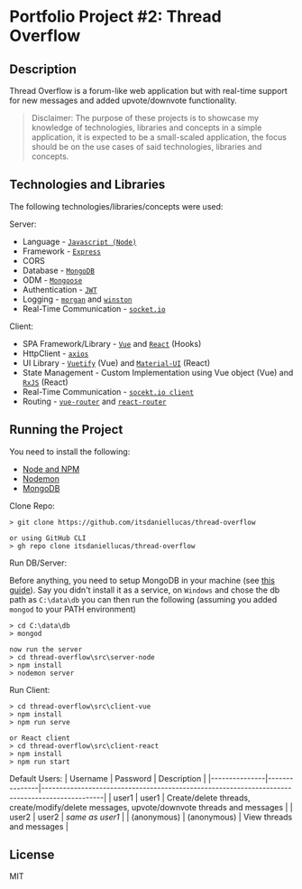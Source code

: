 # Portfolio Project #2: Thread Overflow

## Description

Thread Overflow is a forum-like web application but with real-time support for new messages and added upvote/downvote functionality.

>Disclaimer: The purpose of these projects is to showcase my knowledge of technologies, libraries and concepts in a simple application, it is expected to be a small-scaled application, the focus should be on the use cases of said technologies, libraries and concepts.

## Technologies and Libraries

The following technologies/libraries/concepts were used:

Server:

* Language - [`Javascript (Node)`](https://nodejs.org/en/)
* Framework - [`Express`](https://expressjs.com/)
* CORS
* Database - [`MongoDB`](https://www.mongodb.com/)
* ODM - [`Mongoose`](https://mongoosejs.com/)
* Authentication - [`JWT`](https://jwt.io/)
* Logging - [`morgan`](https://www.npmjs.com/package/morgan) and [`winston`](https://www.npmjs.com/package/winston)
* Real-Time Communication - [`socket.io`](https://socket.io/)

Client:

* SPA Framework/Library - [`Vue`](https://vuejs.org/) and [`React`](https://reactjs.org/) (Hooks)
* HttpClient - [`axios`](https://www.npmjs.com/package/axios)
* UI Library - [`Vuetify`](https://vuetifyjs.com/en/) (Vue) and [`Material-UI`](https://material-ui.com/) (React)
* State Management - Custom Implementation using Vue object (Vue) and [`RxJS`](https://rxjs-dev.firebaseapp.com/guide/overview) (React)
* Real-Time Communication - [`socekt.io client`](https://socket.io/)
* Routing - [`vue-router`](https://router.vuejs.org/) and [`react-router`](https://reactrouter.com/)


## Running the Project

You need to install the following:

* [Node and NPM](https://nodejs.org/en/download/)
* [Nodemon](https://www.npmjs.com/package/nodemon)
* [MongoDB](https://www.mongodb.com/try/download/community)


Clone Repo:
```
> git clone https://github.com/itsdaniellucas/thread-overflow

or using GitHub CLI
> gh repo clone itsdaniellucas/thread-overflow
```

Run DB/Server:

Before anything, you need to setup MongoDB in your machine (see [this guide](https://docs.mongodb.com/manual/administration/install-community/)). Say you didn't install it as a service, on `Windows` and chose the db path as `C:\data\db` you can then run the following (assuming you added `mongod` to your PATH environment)

```
> cd C:\data\db
> mongod

now run the server
> cd thread-overflow\src\server-node
> npm install
> nodemon server
```

Run Client:
```
> cd thread-overflow\src\client-vue
> npm install
> npm run serve

or React client
> cd thread-overflow\src\client-react
> npm install
> npm run start
```

Default Users:
|   Username    |   Password    |   Description                                                                                 |
|---------------|---------------|-----------------------------------------------------------------------------------------------|
|   user1       |   user1       |   Create/delete threads, create/modify/delete messages, upvote/downvote threads and messages  |
|   user2       |   user2       |   *same as user1*                                                                             |
|   (anonymous) |   (anonymous) |   View threads and messages                                                                   |

## License

MIT
